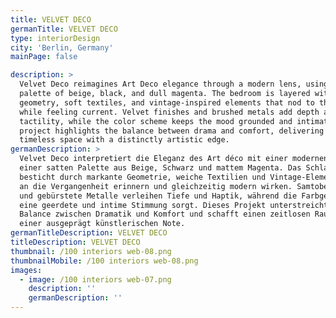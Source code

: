 ```yaml
---
title: VELVET DECO
germanTitle: VELVET DECO
type: interiorDesign
city: 'Berlin, Germany'
mainPage: false

description: >
  Velvet Deco reimagines Art Deco elegance through a modern lens, using a rich
  palette of beige, black, and dull magenta. The bedroom is layered with bold
  geometry, soft textiles, and vintage-inspired elements that nod to the past
  while feeling current. Velvet finishes and brushed metals add depth and
  tactility, while the color scheme keeps the mood grounded and intimate. This
  project highlights the balance between drama and comfort, delivering a
  timeless space with a distinctly artistic edge.
germanDescription: >
  Velvet Deco interpretiert die Eleganz des Art déco mit einer modernen Note und
  einer satten Palette aus Beige, Schwarz und mattem Magenta. Das Schlafzimmer
  besticht durch markante Geometrie, weiche Textilien und Vintage-Elemente, die
  an die Vergangenheit erinnern und gleichzeitig modern wirken. Samtoberflächen
  und gebürstete Metalle verleihen Tiefe und Haptik, während die Farbgebung für
  eine geerdete und intime Stimmung sorgt. Dieses Projekt unterstreicht die
  Balance zwischen Dramatik und Komfort und schafft einen zeitlosen Raum mit
  einer ausgeprägt künstlerischen Note.
germanTitleDescription: VELVET DECO
titleDescription: VELVET DECO
thumbnail: /100 interiors web-08.png
thumbnailMobile: /100 interiors web-08.png
images:
  - image: /100 interiors web-07.png
    description: ''
    germanDescription: ''
---
```

